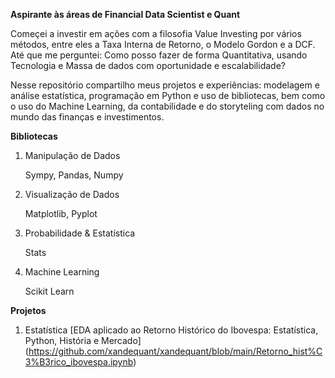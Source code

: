 **Aspirante às áreas de Financial Data Scientist e Quant**


Começei a investir em ações com a filosofia Value Investing por vários métodos, entre eles a Taxa Interna de Retorno, o Modelo Gordon e a DCF.
Até que me perguntei: Como posso fazer de forma Quantitativa, usando Tecnologia e Massa de dados com oportunidade e escalabilidade?

Nesse repositório compartilho meus projetos e experiências: modelagem e análise estatística, programação em Python e uso de
bibliotecas, bem como o uso do Machine Learning, da contabilidade e do storyteling com dados no mundo das finanças e investimentos.


**Bibliotecas**
 
 1) Manipulação de Dados
 
     Sympy, Pandas, Numpy
 

2) Visualização de Dados

     Matplotlib, Pyplot
 
 

 3) Probabilidade & Estatística

    Stats
 
 
 4) Machine Learning

    Scikit Learn


**Projetos**
1) Estatística
[EDA aplicado ao Retorno Histórico do Ibovespa: Estatística, Python, História e Mercado] (https://github.com/xandequant/xandequant/blob/main/Retorno_hist%C3%B3rico_ibovespa.ipynb)



